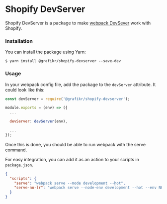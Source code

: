 # Shopify DevServer

Shopify DevServer is a package to make [webpack DevSever](https://webpack.js.org/configuration/dev-server/) work with Shopify.

### Installation

You can install the package using Yarn:

```
$ yarn install @grafikr/shopify-devserver --save-dev
```

### Usage

In your webpack config file, add the package to the `devServer` attribute. It could look like this:

```js
const devServer = require('@grafikr/shopify-devserver');

module.exports = (env) => ({
  ...

  devServer: devServer(env),

  ...
});
```

Once this is done, you should be able to run webpack with the serve command.

For easy integration, you can add it as an action to your scripts in `package.json`.

```json
{
  "scripts": {
    "serve": "webpack serve --mode development --hot",
    "serve-no-lr": "webpack serve --node-env development --hot --env NOLR"
  }
}
```
